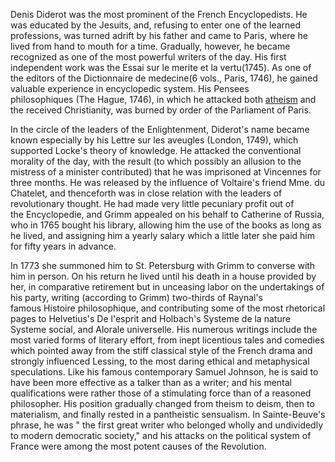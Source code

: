 Denis Diderot was the most prominent of the French Encyclopedists. He was educated by the Jesuits, and, refusing to enter one of the learned professions, was turned adrift by his father and came to Paris, where he lived from hand to mouth for a time. Gradually, however, he became recognized as one of the most powerful writers of the day. His first independent work was the Essai sur le merite et la vertu(1745). As one of the editors of the Dictionnaire de medecine(6 vols., Paris, 1746), he gained valuable experience in encyclopedic system. His Pensees philosophiques (The Hague, 1746), in which he attacked both [atheism](http://www.iep.utm.edu/atheism) and the received Christianity, was burned by order of the Parliament of Paris.

In the circle of the leaders of the Enlightenment, Diderot's name became known especially by his Lettre sur les aveugles (London, 1749), which supported Locke's theory of knowledge. He attacked the conventional morality of the day, with the result (to which possibly an allusion to the mistress of a minister contributed) that he was imprisoned at Vincennes for three months. He was released by the influence of Voltaire's friend Mme. du Chatelet, and thenceforth was in close relation with the leaders of revolutionary thought. He had made very little pecuniary profit out of the Encyclopedie, and Grimm appealed on his behalf to Catherine of Russia, who in 1765 bought his library, allowing him the use of the books as long as he lived, and assigning him a yearly salary which a little later she paid him for fifty years in advance.

In 1773 she summoned him to St. Petersburg with Grimm to converse with him in person. On his return he lived until his death in a house provided by her, in comparative retirement but in unceasing labor on the undertakings of his party, writing (according to Grimm) two-thirds of Raynal's famous Histoire philosophique, and contributing some of the most rhetorical pages to Helvetius's De l'esprit and Holbach's Systeme de la nature Systeme social, and Alorale universelle. His numerous writings include the most varied forms of literary effort, from inept licentious tales and comedies which pointed away from the stiff classical style of the French drama and strongly influenced Lessing, to the most daring ethical and metaphysical speculations. Like his famous contemporary Samuel Johnson, he is said to have been more effective as a talker than as a writer; and his mental qualifications were rather those of a stimulating force than of a reasoned philosopher. His position gradually changed from theism to deism, then to materialism, and finally rested in a pantheistic sensualism. In Sainte-Beuve's phrase, he was " the first great writer who belonged wholly and undividedly to modern democratic society," and his attacks on the political system of France were among the most potent causes of the Revolution.